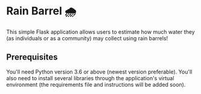 # Rain Barrel 🌧

This simple Flask application allows users to estimate how much water they (as individuals or as a community) may collect using rain barrels!

## Prerequisites

You'll need Python version 3.6 or above (newest version preferable). You'll also need to install several libraries through the application's virtual environment (the requirements file and instructions will be added soon).